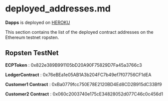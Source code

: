 # deployed_addresses.md

**Dapps** is deployed on [HEROKU](https://eco-capt-v4.herokuapp.com/)

This section contains the list of the deployed contract addresses on the Ethereum testnet ropsten.

## Ropsten TestNet ##

**ECPToken** : 0x822e389B991105bD20A90F75829D7Fa45a3766c3

**LedgerContract** : 0x76eBEa1e05AB1A3b204FC7b49ef7f07756CF1dEA

**Customer1 Contract** : 0xBa0779fcc750E78E2120BD4Ed8CD2B915dC33Bf9

**Customer2 Contract** : 0x060c2003740e175cE34828052d077C46c0c456d1
